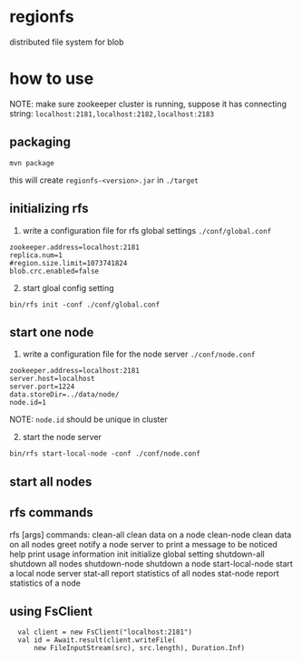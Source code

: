 # regionfs
distributed file system for blob

# how to use

NOTE: make sure zookeeper cluster is running, suppose it has connecting string: `localhost:2181,localhost:2182,localhost:2183`

## packaging

```
mvn package
```

this will create `regionfs-<version>.jar` in `./target`

## initializing rfs

1. write a configuration file for rfs global settings `./conf/global.conf`

```
zookeeper.address=localhost:2181
replica.num=1
#region.size.limit=1073741824
blob.crc.enabled=false
```

2. start gloal config setting

```
bin/rfs init -conf ./conf/global.conf
```

## start one node

1. write a configuration file for the node server `./conf/node.conf`

```
zookeeper.address=localhost:2181
server.host=localhost
server.port=1224
data.storeDir=../data/node/
node.id=1
```

NOTE: `node.id` should be unique in cluster

2. start the node server

```
bin/rfs start-local-node -conf ./conf/node.conf
```

## start all nodes

## rfs commands

rfs <command> [args]
commands:
	clean-all           clean data on a node
	clean-node          clean data on all nodes
	greet               notify a node server to print a message to be noticed
	help                print usage information
	init                initialize global setting
	shutdown-all        shutdown all nodes
	shutdown-node       shutdown a node
	start-local-node    start a local node server
	stat-all            report statistics of all nodes
	stat-node           report statistics of a node

## using FsClient

```
  val client = new FsClient("localhost:2181")
  val id = Await.result(client.writeFile(
      new FileInputStream(src), src.length), Duration.Inf)
```
